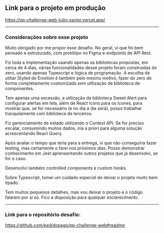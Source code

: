 ## Link para o projeto em produção 
https://pp-challenge-web-tulio-xavier.vercel.app/

<hr>

### Considerações sobre esse projeto

Muito obrigado por me propor esse desafio. No geral, vi que foi bem pensado e estruturado, com protótipo no Figma e endpoints de API Rest.

Fiz toda a implementação usando apenas as bibliotecas propostas, em cerca de 4 dias, várias funcionalidades desse projeto foram construidas do zero, usando apenas Typescript e lógica de programação. A escolha de utiliar Styled do Emotion é também pelo mesmo motivo, fazer do zero de forma completamente customizada sem utilização de biblioteca de componentes.

Tem apenas uma excessão, a utilização da biblioteca Sweet Alert para configurar alertas em tela, além de React Icons para os ícones, para mostrar que, se for necessário (e no dia a dia será), posso trabalhar tranquilamente com biblioteca de terceiros.

Fiz gerenciamento de estado utilizando o Context API. Se for preciso escalar, consumindo muitos dados, iria a priori para alguma solução acrescentando React Query.

Após avaliar o tempo que teria para a entrega, vi que não conseguiria fazer testing, mas certamente o farei nos próximos dias. Posso demonstrar conhecimento em Jest aprensentando outros projetos que já desenvolvi, se for o caso.

Desenvolvi também controlled components e custom hooks.

Sobre Typescript, tomei um cuidado especial de deixar o projeto muito bem tipado.

Tem muitos pequenos detalhes, mas vou deixar o projeto e o código falarem por si só.
Fico a disposição para qualquer esclarecimento.

<hr>


### Link para o repositório desafio:
https://github.com/pedidopago/pp-challenge-web#readme
